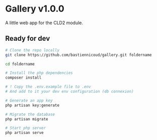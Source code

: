 # Gallery **v1.0.0**

A little web app for the CLD2 module.

## Ready for dev

```zsh
# Clone the repo locally
git clone https://github.com/bastiennicoud/gallery.git foldername

cd foldername

# Install the php dependencies
composer install

# ! Copy the .env.example file to .env
# And add to it your dev env configuration (db connexion)

# Generate an app key
php artisan key:generate

# Migrate the database
php artisan migrate

# Start php server
php artisan serve
```